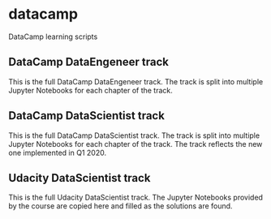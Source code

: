 # datacamp
DataCamp learning scripts

## DataCamp DataEngeneer track
This is the full DataCamp DataEngeneer track. The track is split into multiple Jupyter Notebooks for each chapter of the track.

## DataCamp DataScientist track
This is the full DataCamp DataScientist track. The track is split into multiple Jupyter Notebooks for each chapter of the track. The track reflects the new one implemented in Q1 2020.

## Udacity DataScientist track
This is the full Udacity DataScientist track. The Jupyter Notebooks provided by the course are copied here and filled as the solutions are found.